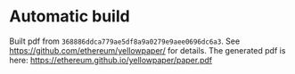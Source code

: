 # Automatic build
Built pdf from `368886ddca779ae5df8a9a0279e9aee0696dc6a3`. See https://github.com/ethereum/yellowpaper/ for details.
The generated pdf is here: https://ethereum.github.io/yellowpaper/paper.pdf
